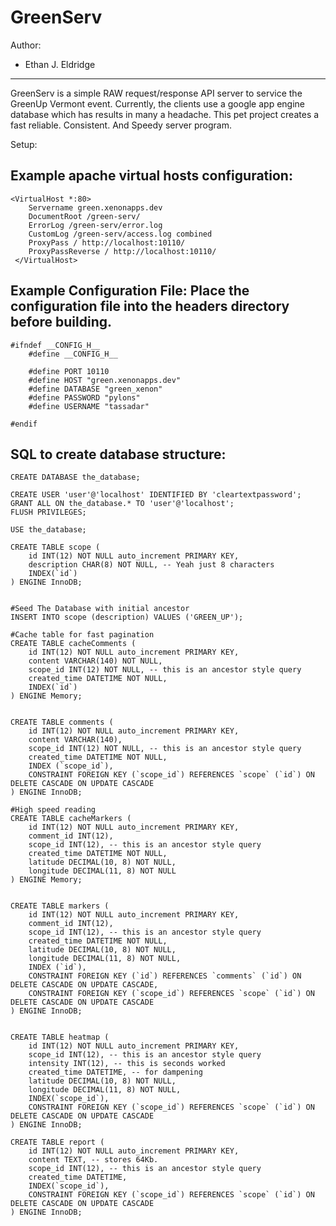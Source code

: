 GreenServ
========================================================================

Author:
- Ethan J. Eldridge


------------------------------------------------------------------------


GreenServ is a simple RAW request/response API server to service the
GreenUp Vermont event. Currently, the clients use a google app engine
database which has results in many a headache. This pet project creates 
a fast reliable. Consistent. And Speedy server program.

Setup:

Example apache virtual hosts configuration:
------------------------------------------------------------------------

	<VirtualHost *:80>
        Servername green.xenonapps.dev
        DocumentRoot /green-serv/
        ErrorLog /green-serv/error.log
        CustomLog /green-serv/access.log combined
        ProxyPass / http://localhost:10110/
        ProxyPassReverse / http://localhost:10110/
     </VirtualHost>

Example Configuration File:
Place the configuration file into the headers directory before building.
------------------------------------------------------------------------

	#ifndef __CONFIG_H__
		#define __CONFIG_H__
	
		#define PORT 10110
		#define HOST "green.xenonapps.dev"
		#define DATABASE "green_xenon"
		#define PASSWORD "pylons"
		#define USERNAME "tassadar"
	
	#endif


SQL to create database structure:
------------------------------------------------------------------------

    CREATE DATABASE the_database;
    
    CREATE USER 'user'@'localhost' IDENTIFIED BY 'cleartextpassword';
    GRANT ALL ON the_database.* TO 'user'@'localhost';
    FLUSH PRIVILEGES;
    
    USE the_database;
    
    CREATE TABLE scope (
    	id INT(12) NOT NULL auto_increment PRIMARY KEY,
    	description CHAR(8) NOT NULL, -- Yeah just 8 characters
    	INDEX(`id`)
    ) ENGINE InnoDB;
    
    
    #Seed The Database with initial ancestor
    INSERT INTO scope (description) VALUES ('GREEN_UP');
    
    #Cache table for fast pagination
    CREATE TABLE cacheComments (
    	id INT(12) NOT NULL auto_increment PRIMARY KEY,
    	content VARCHAR(140) NOT NULL,
    	scope_id INT(12) NOT NULL, -- this is an ancestor style query
    	created_time DATETIME NOT NULL,
    	INDEX(`id`)
    ) ENGINE Memory;
    
    
    CREATE TABLE comments (
    	id INT(12) NOT NULL auto_increment PRIMARY KEY,
    	content VARCHAR(140),
    	scope_id INT(12) NOT NULL, -- this is an ancestor style query
    	created_time DATETIME NOT NULL,
    	INDEX (`scope_id`),
    	CONSTRAINT FOREIGN KEY (`scope_id`) REFERENCES `scope` (`id`) ON DELETE CASCADE ON UPDATE CASCADE
    ) ENGINE InnoDB;
    
    #High speed reading
    CREATE TABLE cacheMarkers (
    	id INT(12) NOT NULL auto_increment PRIMARY KEY,
    	comment_id INT(12),
    	scope_id INT(12), -- this is an ancestor style query
    	created_time DATETIME NOT NULL,
    	latitude DECIMAL(10, 8) NOT NULL,
    	longitude DECIMAL(11, 8) NOT NULL
    ) ENGINE Memory;
    
    
    CREATE TABLE markers (
    	id INT(12) NOT NULL auto_increment PRIMARY KEY,
    	comment_id INT(12),
    	scope_id INT(12), -- this is an ancestor style query
    	created_time DATETIME NOT NULL,
    	latitude DECIMAL(10, 8) NOT NULL,
    	longitude DECIMAL(11, 8) NOT NULL,
    	INDEX (`id`),
    	CONSTRAINT FOREIGN KEY (`id`) REFERENCES `comments` (`id`) ON DELETE CASCADE ON UPDATE CASCADE,
    	CONSTRAINT FOREIGN KEY (`scope_id`) REFERENCES `scope` (`id`) ON DELETE CASCADE ON UPDATE CASCADE
    ) ENGINE InnoDB;
    
    
    CREATE TABLE heatmap (
    	id INT(12) NOT NULL auto_increment PRIMARY KEY,
    	scope_id INT(12), -- this is an ancestor style query
    	intensity INT(12), -- this is seconds worked
    	created_time DATETIME, -- for dampening
    	latitude DECIMAL(10, 8) NOT NULL,
    	longitude DECIMAL(11, 8) NOT NULL,
    	INDEX(`scope_id`),
    	CONSTRAINT FOREIGN KEY (`scope_id`) REFERENCES `scope` (`id`) ON DELETE CASCADE ON UPDATE CASCADE
    ) ENGINE InnoDB;
    
    CREATE TABLE report (
    	id INT(12) NOT NULL auto_increment PRIMARY KEY,
    	content TEXT, -- stores 64Kb.
    	scope_id INT(12), -- this is an ancestor style query
    	created_time DATETIME,
    	INDEX(`scope_id`),
    	CONSTRAINT FOREIGN KEY (`scope_id`) REFERENCES `scope` (`id`) ON DELETE CASCADE ON UPDATE CASCADE
    ) ENGINE InnoDB;

